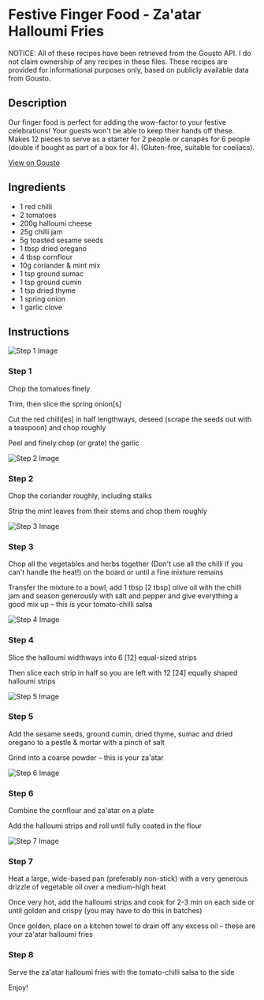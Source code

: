 # Festive Finger Food - Za'atar Halloumi Fries

NOTICE: All of these recipes have been retrieved from the Gousto API. I do not claim ownership of any recipes in these files. These recipes are provided for informational purposes only, based on publicly available data from Gousto.

## Description

Our finger food is perfect for adding the wow-factor to your festive celebrations! Your guests won't be able to keep their hands off these. Makes 12 pieces to serve as a starter for 2 people or canapés for 6 people (double if bought as part of a box for 4). (Gluten-free, suitable for coeliacs).

[View on Gousto](https://www.gousto.co.uk/recipes/cookbook/festive-finger-food-zaatar-halloumi-fries)

## Ingredients

- 1 red chilli
- 2 tomatoes
- 200g halloumi cheese
- 25g chilli jam
- 5g toasted sesame seeds
- 1 tbsp dried oregano
- 4 tbsp cornflour
- 10g coriander & mint mix
- 1 tsp ground sumac
- 1 tsp ground cumin
- 1 tsp dried thyme
- 1 spring onion
- 1 garlic clove

## Instructions

![Step 1 Image](https://production-media.gousto.co.uk/cms/recipe-step-image/1861.-step-1-x200.jpg)

### Step 1

Chop the tomatoes finely


Trim, then slice the spring onion<span class="text-danger">[s]</span>


Cut the red chilli<span class="text-danger">[es]</span> in half lengthways, deseed (scrape the seeds out with a teaspoon) and chop roughly


Peel and finely chop (or grate) the garlic

![Step 2 Image](https://production-media.gousto.co.uk/cms/recipe-step-image/1861.-step-2-x200.jpg)

### Step 2

Chop the coriander roughly, including stalks


Strip the mint leaves from their stems and chop them roughly

![Step 3 Image](https://production-media.gousto.co.uk/cms/recipe-step-image/1861.-step-3-x200.jpg)

### Step 3

Chop all the vegetables and herbs together (Don't use all the chilli if you can't handle the heat!) on the board or until a fine mixture remains


Transfer the mixture to a bowl, add 1 tbsp <span class="text-danger">[2 tbsp]</span> olive oil with the chilli jam and season generously with salt and pepper and give everything a good mix up – this is your tomato-chilli salsa

![Step 4 Image](https://production-media.gousto.co.uk/cms/recipe-step-image/1861.-step-4-x200.jpg)

### Step 4

<span class="text-highlight">Slice the halloumi widthways into 6 <span class="text-danger">[12]</span> equal-sized strips </span>


Then slice each strip i<span class="text-highlight">n half</span> so you are left with 12 <span class="text-danger">[24]</span> equally shaped halloumi strips

![Step 5 Image](https://production-media.gousto.co.uk/cms/recipe-step-image/1861.-step-5-x200.jpg)

### Step 5

Add the sesame seeds, ground cumin, dried thyme, sumac and <span class="text-highlight">dried</span> oregano to a <span class="text-highlight">pestle &amp; mortar</span> with a pinch of salt 


Grind into a coarse powder – this is your za'atar

![Step 6 Image](https://production-media.gousto.co.uk/cms/recipe-step-image/1861.-step-6-x200.jpg)

### Step 6

Combine the cornflour and za'atar on a plate


Add the halloumi strips and roll until fully coated in the flour

![Step 7 Image](https://production-media.gousto.co.uk/cms/recipe-step-image/1861.-step-7-x200.jpg)

### Step 7

Heat a large, wide-based pan (preferably non-stick) with a very generous drizzle of vegetable oil over a medium-high heat


Once very hot, add the halloumi strips and cook for 2-3 min on each side or until golden and <span class="text-highlight">crispy (you may have to do this in batches)</span>


<span class="text-highlight">Once golden, place on</span> a<span class="text-highlight"> kitchen towel to drain off any excess oil – these are your za'atar halloumi fries</span>

### Step 8

Serve the za'atar halloumi fries with the tomato-chilli salsa to the side


Enjoy!

